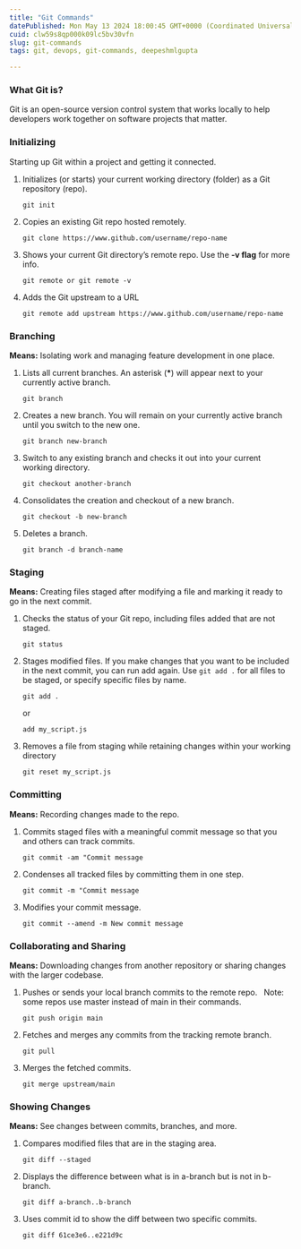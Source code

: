 ```yaml
---
title: "Git Commands"
datePublished: Mon May 13 2024 18:00:45 GMT+0000 (Coordinated Universal Time)
cuid: clw59s8qp000k09lc5bv30vfn
slug: git-commands
tags: git, devops, git-commands, deepeshmlgupta

---
```


### **What Git is?**

Git is an open-source version control system that works locally to help developers work together on software projects that matter.

### Initializing

Starting up Git within a project and getting it connected.

1. Initializes (or starts) your current working directory (folder) as a Git repository (repo).
    
    ```plaintext
    git init
    ```
    
2. Copies an existing Git repo hosted remotely.
    
    ```plaintext
    git clone https://www.github.com/username/repo-name
    ```
    
3. Shows your current Git directory’s remote repo. Use the **\-v flag** for more info.
    
    ```plaintext
    git remote or git remote -v
    ```
    
4. Adds the Git upstream to a URL
    
    ```plaintext
    git remote add upstream https://www.github.com/username/repo-name
    ```
    

### Branching

**Means:** Isolating work and managing feature development in one place.

1. Lists all current branches. An asterisk (**\***) will appear next to your currently active branch.
    
    ```plaintext
    git branch
    ```
    
2. Creates a new branch. You will remain on your currently active branch until you switch to the new one.
    
    ```plaintext
    git branch new-branch
    ```
    
3. Switch to any existing branch and checks it out into your current working directory.
    
    ```plaintext
    git checkout another-branch
    ```
    
4. Consolidates the creation and checkout of a new branch.
    
    ```plaintext
    git checkout -b new-branch
    ```
    
5. Deletes a branch.
    
    ```plaintext
    git branch -d branch-name
    ```
    

### Staging

**Means:** Creating files staged after modifying a file and marking it ready to go in the next commit.

1. Checks the status of your Git repo, including files added that are not staged.
    
    ```plaintext
    git status
    ```
    
2. Stages modified files. If you make changes that you want to be included in the next commit, you can run add again. Use `git add .` for all files to be staged, or specify specific files by name.
    
    ```plaintext
    git add .
    ```
    
    or
    
    ```plaintext
    add my_script.js
    ```
    
3. Removes a file from staging while retaining changes within your working directory
    
    ```plaintext
    git reset my_script.js
    ```
    

### Committing

**Means:** Recording changes made to the repo.

1. Commits staged files with a meaningful commit message so that you and others can track commits.
    
    ```plaintext
    git commit -am "Commit message
    ```
    
2. Condenses all tracked files by committing them in one step.
    
    ```plaintext
    git commit -m "Commit message
    ```
    
3. Modifies your commit message.
    
    ```plaintext
    git commit --amend -m New commit message
    ```
    

### Collaborating and Sharing

**Means:** Downloading changes from another repository or sharing changes with the larger codebase.

1. Pushes or sends your local branch commits to the remote repo.   Note: some repos use master instead of main in their commands.
    
    ```plaintext
    git push origin main
    ```
    
2. Fetches and merges any commits from the tracking remote branch.
    
    ```plaintext
    git pull
    ```
    
3. Merges the fetched commits.
    
    ```plaintext
    git merge upstream/main
    ```
    

### Showing Changes

**Means:** See changes between commits, branches, and more.

1. Compares modified files that are in the staging area.
    
    ```plaintext
    git diff --staged
    ```
    
2. Displays the difference between what is in a-branch but is not in b-branch.
    
    ```plaintext
    git diff a-branch..b-branch
    ```
    
3. Uses commit id to show the diff between two specific commits.
    
    ```plaintext
    git diff 61ce3e6..e221d9c
    ```
